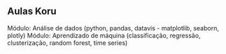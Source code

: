 ## Aulas Koru

Módulo: Análise de dados (python, pandas, datavis - matplotlib, seaborn, plotly)
Módulo: Aprendizado de máquina (classificação, regressão, clusterização, random forest, time series)
